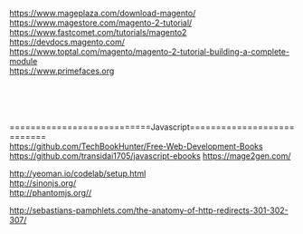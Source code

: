 https://www.mageplaza.com/download-magento/ <br>
https://www.magestore.com/magento-2-tutorial/ <br>
https://www.fastcomet.com/tutorials/magento2 <br>
https://devdocs.magento.com/ <br>
https://www.toptal.com/magento/magento-2-tutorial-building-a-complete-module <br>
https://www.primefaces.org <br>
<br>
<br>
<br>
<br>

===========================Javascript===========================<br>
https://github.com/TechBookHunter/Free-Web-Development-Books <br>
https://github.com/transidai1705/javascript-ebooks
https://mage2gen.com/


http://yeoman.io/codelab/setup.html<br>
http://sinonjs.org/<br>
http://phantomjs.org//<br>


http://sebastians-pamphlets.com/the-anatomy-of-http-redirects-301-302-307/<br>
